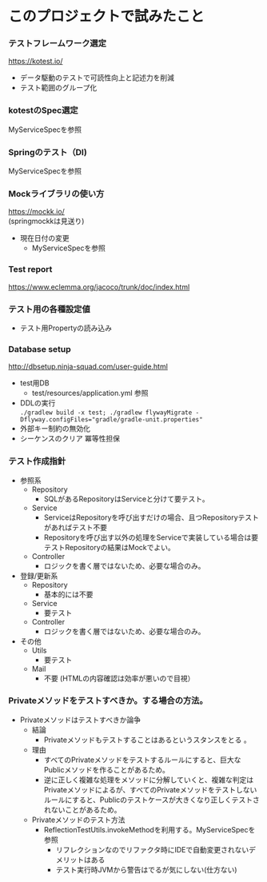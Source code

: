 # このプロジェクトで試みたこと
### テストフレームワーク選定
https://kotest.io/
- データ駆動のテストで可読性向上と記述力を削減
- テスト範囲のグループ化

### kotestのSpec選定
MyServiceSpecを参照

### Springのテスト（DI)
MyServiceSpecを参照

### Mockライブラリの使い方
https://mockk.io/  
(springmockkは見送り)

- 現在日付の変更
  - MyServiceSpecを参照

### Test report
https://www.eclemma.org/jacoco/trunk/doc/index.html

### テスト用の各種設定値
- テスト用Propertyの読み込み

### Database setup
http://dbsetup.ninja-squad.com/user-guide.html

- test用DB
  - test/resources/application.yml 参照
- DDLの実行  
  `./gradlew build -x test; ./gradlew flywayMigrate -Dflyway.configFiles="gradle/gradle-unit.properties"`
- 外部キー制約の無効化
- シーケンスのクリア 冪等性担保

### テスト作成指針
- 参照系
  - Repository
    - SQLがあるRepositoryはServiceと分けて要テスト。
  - Service
    - ServiceはRepositoryを呼び出すだけの場合、且つRepositoryテストがあればテスト不要
    - Repositoryを呼び出す以外の処理をServiceで実装している場合は要テストRepositoryの結果はMockでよい。
  - Controller
    - ロジックを書く層ではないため、必要な場合のみ。
- 登録/更新系
  - Repository
    - 基本的には不要
  - Service
    - 要テスト
  - Controller
    - ロジックを書く層ではないため、必要な場合のみ。 
- その他
  - Utils
    - 要テスト
  - Mail
    - 不要 (HTMLの内容確認は効率が悪いので目視）

### Privateメソッドをテストすべきか。する場合の方法。
- Privateメソッドはテストすべきか論争
  - 結論
    - Privateメソッドもテストすることはあるというスタンスをとる 。  
  - 理由
    - すべてのPrivateメソッドをテストするルールにすると、巨大なPublicメソッドを作ることがあるため。
    - 逆に正しく複雑な処理をメソッドに分解していくと、複雑な判定はPrivateメソッドによるが、すべてのPrivateメソッドをテストしないルールにすると、Publicのテストケースが大きくなり正しくテストされないことがあるため。
  - Privateメソッドのテスト方法
    - ReflectionTestUtils.invokeMethodを利用する。MyServiceSpecを参照
      - リフレクションなのでリファクタ時にIDEで自動変更されないデメリットはある
      - テスト実行時JVMから警告はでるが気にしない(仕方ない)
